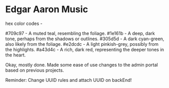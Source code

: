 # Edgar Aaron Music
hex color codes -

#709c97 - A muted teal, resembling the foliage.
#1e161b - A deep, dark tone, perhaps from the shadows or outlines.
#305d5d - A dark cyan-green, also likely from the foliage.
#e2dcdc - A light pinkish-grey, possibly from the highlights.
#a43d4c - A rich, dark red, representing the deeper tones in the heart.

Okay, mostly done. Made some ease of use changes to the admin portal based on previous projects.

Reminder: Change UUID rules and attach UUID on backEnd!

